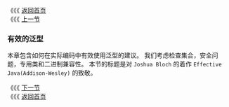 《《《 [返回首页](../README.md)       <br/>
《《《 [上一节](../ch07/06_Reflecting_Generic_Types.md)

### 有效的泛型

本章包含如何在实际编码中有效使用泛型的建议。 我们考虑检查集合，安全问题，专用类和二进制兼容性。 本节的标题是对 `Joshua Bloch` 的着作 
`Effective Java(Addison-Wesley)` 的致敬。

《《《 [下一节](01_Take_Care_when_Callin_Legacy_Code.md)      <br/>
《《《 [返回首页](../README.md)
